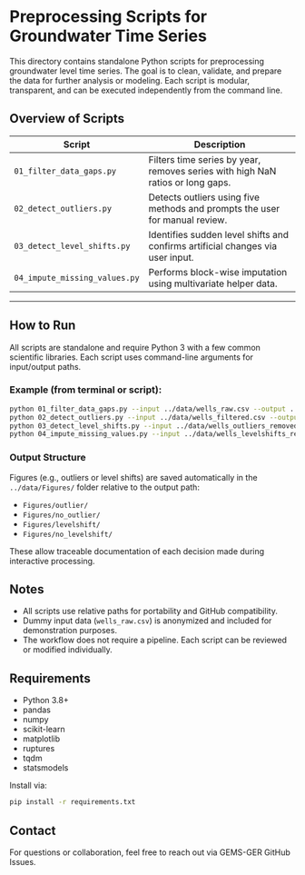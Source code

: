 # Preprocessing Scripts for Groundwater Time Series
This directory contains standalone Python scripts for preprocessing groundwater level time series. The goal is to clean, validate, and prepare the data for further analysis or modeling.
Each script is modular, transparent, and can be executed independently from the command line.

## Overview of Scripts
| Script                          | Description                                                                 |
|--------------------------------|-----------------------------------------------------------------------------|
| `01_filter_data_gaps.py`       | Filters time series by year, removes series with high NaN ratios or long gaps. |
| `02_detect_outliers.py`        | Detects outliers using five methods and prompts the user for manual review. |
| `03_detect_level_shifts.py`    | Identifies sudden level shifts and confirms artificial changes via user input. |
| `04_impute_missing_values.py`  | Performs block-wise imputation using multivariate helper data.              |

---

## How to Run

All scripts are standalone and require Python 3 with a few common scientific libraries. Each script uses command-line arguments for input/output paths.

### Example (from terminal or script):
```bash
python 01_filter_data_gaps.py --input ../data/wells_raw.csv --output ../data/wells_filtered.csv
python 02_detect_outliers.py --input ../data/wells_filtered.csv --output ../data/wells_outliers_removed.csv
python 03_detect_level_shifts.py --input ../data/wells_outliers_removed.csv --output ../data/wells_levelshifts_removed.csv
python 04_impute_missing_values.py --input ../data/wells_levelshifts_removed.csv --helper ../data/wells_raw.csv --output ../data/wells_imputed.csv
```

### Output Structure
Figures (e.g., outliers or level shifts) are saved automatically in the `../data/Figures/` folder relative to the output path:

- `Figures/outlier/`
- `Figures/no_outlier/`
- `Figures/levelshift/`
- `Figures/no_levelshift/`

These allow traceable documentation of each decision made during interactive processing.
## Notes
- All scripts use relative paths for portability and GitHub compatibility.
- Dummy input data (`wells_raw.csv`) is anonymized and included for demonstration purposes.
- The workflow does not require a pipeline. Each script can be reviewed or modified individually.

## Requirements
- Python 3.8+
- pandas
- numpy
- scikit-learn
- matplotlib
- ruptures
- tqdm
- statsmodels

Install via:
```bash
pip install -r requirements.txt
```

## Contact
For questions or collaboration, feel free to reach out via GEMS-GER GitHub Issues.
